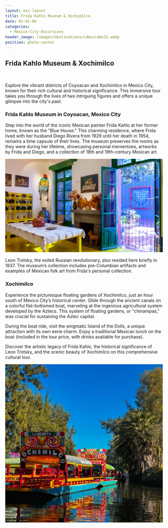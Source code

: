 ```yaml
---
layout: exc-layout
title: Frida Kahlo Museum & Xochimilco
date: 01-01-04
categories:
  - Mexico-City-Excursions
header_image: /images/destinations/cdmx/cdmx22.webp
position: photo-center
---
```

## Frida Kahlo Museum & Xochimilco

&nbsp;

Explore the vibrant districts of Coyoacan and Xochimilco in Mexico City, known for their rich cultural and historical significance. This immersive tour takes you through the lives of two intriguing figures and offers a unique glimpse into the city's past.

### Frida Kahlo Museum in Coyoacan, Mexico City

Step into the world of the iconic Mexican painter Frida Kahlo at her former home, known as the "Blue House." This charming residence, where Frida lived with her husband Diego Rivera from 1929 until her death in 1954, remains a time capsule of their lives. The museum preserves the rooms as they were during her lifetime, showcasing personal mementoes, artworks by Frida and Diego, and a collection of 18th and 19th-century Mexican art.

![Frida Kahlo Museum](/images/destinations/cdmx/frida.jpg)

Leon Trotsky, the exiled Russian revolutionary, also resided here briefly in 1937. The museum’s collection includes pre-Columbian artifacts and examples of Mexican folk art from Frida's personal collection.

### Xochimilco

Experience the picturesque floating gardens of Xochimilco, just an hour south of Mexico City’s historical center. Glide through the ancient canals on a colorful flat-bottomed boat, marveling at the ingenious agricultural system developed by the Aztecs. This system of floating gardens, or "chinampas," was crucial for sustaining the Aztec capital.

During the boat ride, visit the enigmatic Island of the Dolls, a unique attraction with its own eerie charm. Enjoy a traditional Mexican lunch on the boat (included in the tour price, with drinks available for purchase). 

Discover the artistic legacy of Frida Kahlo, the historical significance of Leon Trotsky, and the scenic beauty of Xochimilco on this comprehensive cultural tour.

![XOCHIMILCO](/images/destinations/cdmx/cdmx3.jpg)